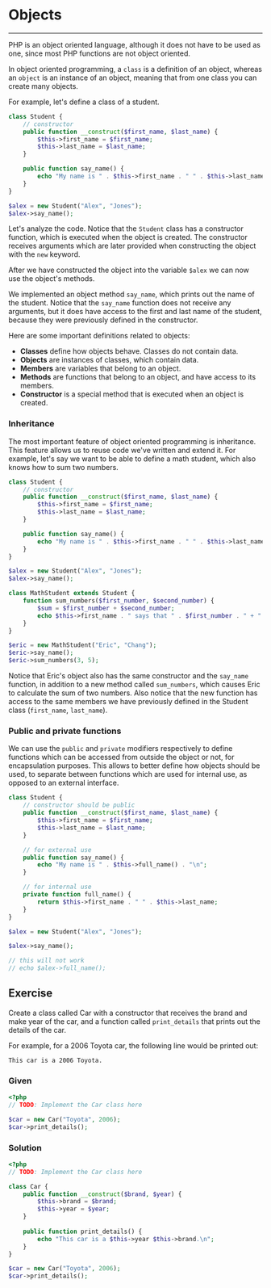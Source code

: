 # Objects

---

PHP is an object oriented language, although it does not have to be used as one, since most PHP functions are not object oriented.

In object oriented programming, a `class` is a definition of an object, whereas an `object` is an instance of an object, meaning that from one class you can create many objects.

For example, let's define a class of a student.

```php
class Student {
    // constructor
    public function __construct($first_name, $last_name) {
        $this->first_name = $first_name;
        $this->last_name = $last_name;
    }

    public function say_name() {
        echo "My name is " . $this->first_name . " " . $this->last_name . ".\n";
    }
}

$alex = new Student("Alex", "Jones");
$alex->say_name();
```

Let's analyze the code. Notice that the `Student` class has a constructor function, which is executed when the object is created. The constructor receives arguments which are later provided when constructing the object with the `new` keyword.

After we have constructed the object into the variable `$alex` we can now use the object's methods.

We implemented an object method `say_name`, which prints out the name of the student. Notice that the `say_name` function does not receive any arguments, but it does have access to the first and last name of the student, because they were previously defined in the constructor.

Here are some important definitions related to objects:

- **Classes** define how objects behave. Classes do not contain data.
- **Objects** are instances of classes, which contain data.
- **Members** are variables that belong to an object.
- **Methods** are functions that belong to an object, and have access to its members.
- **Constructor** is a special method that is executed when an object is created.

### Inheritance

The most important feature of object oriented programming is inheritance. This feature allows us to reuse code we've written and extend it. For example, let's say we want to be able to define a math student, which also knows how to sum two numbers.

```php
class Student {
    // constructor
    public function __construct($first_name, $last_name) {
        $this->first_name = $first_name;
        $this->last_name = $last_name;
    }

    public function say_name() {
        echo "My name is " . $this->first_name . " " . $this->last_name . ".\n";
    }
}

$alex = new Student("Alex", "Jones");
$alex->say_name();

class MathStudent extends Student {
    function sum_numbers($first_number, $second_number) {
        $sum = $first_number + $second_number;
        echo $this->first_name . " says that " . $first_number . " + " . $second_number . " is " . $sum;
    }
}

$eric = new MathStudent("Eric", "Chang");
$eric->say_name();
$eric->sum_numbers(3, 5);
```

Notice that Eric's object also has the same constructor and the `say_name` function, in addition to a new method called `sum_numbers`, which causes Eric to calculate the sum of two numbers. Also notice that the new function has access to the same members we have previously defined in the Student class (`first_name`, `last_name`).

### Public and private functions

We can use the `public` and `private` modifiers respectively to define functions which can be accessed from outside the object or not, for encapsulation purposes. This allows to better define how objects should be used, to separate between functions which are used for internal use, as opposed to an external interface.

```php
class Student {
    // constructor should be public
    public function __construct($first_name, $last_name) {
        $this->first_name = $first_name;
        $this->last_name = $last_name;
    }

    // for external use
    public function say_name() {
        echo "My name is " . $this->full_name() . "\n";
    }

    // for internal use
    private function full_name() {
        return $this->first_name . " " . $this->last_name;
    }
}

$alex = new Student("Alex", "Jones");

$alex->say_name();

// this will not work
// echo $alex->full_name();
```

## Exercise

Create a class called Car with a constructor that receives the brand and make year of the car, and a function called `print_details` that prints out the details of the car.

For example, for a 2006 Toyota car, the following line would be printed out:

`This car is a 2006 Toyota.`

### Given

```php
<?php
// TODO: Implement the Car class here

$car = new Car("Toyota", 2006);
$car->print_details();
```

### Solution

```php
<?php
// TODO: Implement the Car class here

class Car {
    public function __construct($brand, $year) {
    	$this->brand = $brand;
        $this->year = $year;
    }
    
    public function print_details() {
    	echo "This car is a $this->year $this->brand.\n";
    }
}

$car = new Car("Toyota", 2006);
$car->print_details();
```